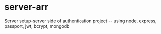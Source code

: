 # server-arr
Server setup-server side of authentication project -- using node, express, passport, jwt, bcrypt, mongodb
